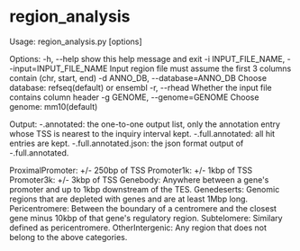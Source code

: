 region_analysis
===============

Usage: region_analysis.py [options]

Options:
  -h, --help            show this help message and exit
  -i INPUT_FILE_NAME, --input=INPUT_FILE_NAME
                        Input region file must assume the first 3 columns
                        contain (chr, start, end)
  -d ANNO_DB, --database=ANNO_DB
                        Choose database: refseq(default) or ensembl
  -r, --rhead           Whether the input file contains column header
  -g GENOME, --genome=GENOME
                        Choose genome: mm10(default)

Output:
  -.annotated: the one-to-one output list, only the annotation entry whose TSS is nearest to the inquiry interval kept.
  -.full.annotated: all hit entries are kept.
  -.full.annotated.json: the json format output of -.full.annotated.
  
  ProximalPromoter: 	+/- 250bp of TSS
  Promoter1k: 	+/- 1kbp of TSS
  Promoter3k: 	+/- 3kbp of TSS
  Genebody: 	Anywhere between a gene's promoter and up to 1kbp downstream of the TES.
  Genedeserts: 	Genomic regions that are depleted with genes and are at least 1Mbp long.
  Pericentromere: 	Between the boundary of a centromere and the closest gene minus 10kbp of that gene's regulatory region.
  Subtelomere: 	Similary defined as pericentromere.
  OtherIntergenic: 	Any region that does not belong to the above categories.
